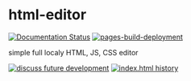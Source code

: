 # html-editor

[![Documentation Status](https://readthedocs.org/projects/hexo-html/badge/?version=main)](https://hexo-html.readthedocs.io/de/main/?badge=main)
[![pages-build-deployment](https://github.com/hexo-team/html-editor/actions/workflows/pages/pages-build-deployment/badge.svg?branch=main)](https://github.com/hexo-team/html-editor/actions/workflows/pages/pages-build-deployment)

simple full localy HTML, JS, CSS editor

[![discuss future development](https://img.shields.io/badge/further%20development-Discuss-blue?logo=github)](https://github.com/hexo-team/html-editor/discussions/3?sort=top)
[![index.html history](https://img.shields.io/badge/History-index.html-lightgrey?logo=github)](https://github.com/hexo-team/html-editor/blame/main/public/short.html)
